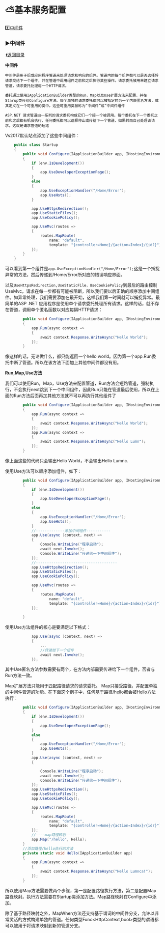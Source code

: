 # :partly_sunny:基本服务配置 #

<p id="t"></p>

:one:[中间件](#a1)



<p id="a1"></p>

### :arrow_forward:中间件 ### 

:arrow_double_up:[返回目录](#t)

**中间件**

`中间件是用于组成应用程序管道来处理请求和响应的组件。管道内的每个组件都可以是否选择将请求交给下一个组件，并在管道中调用组件之前和之后执行某些操作。请求委托被用来建立请求管道，请求委托处理每一个HTTP请求。`

`委托通过使用IApplicationBuilder类型的Run，Map以及Use扩展方法来配置，并在Starup类传给Configure方法。每个单独的请求委托都可以被指定的为一个内嵌匿名方法，或其定义在一个可重用的类中。这些可重用类被称为“中间件”或“中间件组件`

`ASP.NET 请求管道由一系列的请求委托构成它们一个接一个被调用，每个委托在下一个委托之前和之后都有机会执行，任何委托都可以选择停止或传给下一个管道，如果转而自己处理该请求，这就是请求管道的短路`

Vs2017默认站点添加了这些中间组件：

```C#
    public class Startup
    {
        public void Configure(IApplicationBuilder app, IHostingEnvironment env)
        {
            if (env.IsDevelopment())
            {
                app.UseDeveloperExceptionPage();
            }
            else
            {
                app.UseExceptionHandler("/Home/Error");
                app.UseHsts();
            }

            app.UseHttpsRedirection();
            app.UseStaticFiles();
            app.UseCookiePolicy();

            app.UseMvc(routes =>
            {
                routes.MapRoute(
                    name: "default",
                    template: "{controller=Home}/{action=Index}/{id?}");
            });
        }
    }
```

可以看到第一个组件是`app.UseExceptionHandler("/Home/Error");`这是一个捕捉异常的方法，然后传递到/Home/Error所对应的错误响应界面。

以及`UseHttpsRedirection,UseStaticFile，UseCookiePolicy`到最后的路由控制UseMvc。请求在每一步都有可能被阻断，所以我们要以后正确的顺序添加中间组件。如异常处理，我们需要添加在最开始，这样我们第一时间就可以捕捉异常。最简单的ASP .NET 应用程序是使用单个请求委托处理所有请求。这样的话，就不存在管道，调用单个匿名函数以对应每隔HTTP请求：

```C#
        public void Configure(IApplicationBuilder app, IHostingEnvironment env)
        {
            app.Run(async context =>
            {
                await context.Response.WriteAsync("Hello World");
            });
        }
```


像这样的话，无论做什么，都只能返回一个hello world。因为第一个app.Run委托中断了管道。所以在该方法下面加上其他中间件都没有用。

**Run,Map,Use方法**

我们可以使用Run，Map，Use方法来配置管道，Run方法会短路管道，强制执行，不会执行next跳到下一个中间组件，因此Run只能在管道最后使用，所以在上面的Run方法后面再加其他方法就不可以再执行其他组件了

```C#
        public void Configure(IApplicationBuilder app, IHostingEnvironment env)
        {
            app.Run(async context =>
            {
                await context.Response.WriteAsync("Hello World");
            });
            app.Run(async context =>
            {
                await context.Response.WriteAsync("Hello Lumn");
            });
        }
```

像上面这些的代码只会输出Hello World，不会输出Hello Lumnc.

使用Use方法可以顺序添加组件，如下：

```C#
        public void Configure(IApplicationBuilder app, IHostingEnvironment env)
        {
            if (env.IsDevelopment())
            {
                app.UseDeveloperExceptionPage();
            }
            else
            {
                app.UseExceptionHandler("/Home/Error");
                app.UseHsts();
            }
            //-------------添加中间组件-----------
            app.Use(async (context, next) =>
            {
                Console.WriteLine("程序启动");
                await next.Invoke();
                Console.WriteLine("传递给一下中间组件");
            });
            //-------------------------------------
            app.UseHttpsRedirection();
            app.UseStaticFiles();
            app.UseCookiePolicy();

            app.UseMvc(routes =>
            {
                routes.MapRoute(
                    name: "default",
                    template: "{controller=Home}/{action=Index}/{id?}");
            });
            
        }
```

使用Use方法组件的核心是要满足以下格式：

```C#
            app.Use(async (context, next) =>
            {
                ...
                //传递给下一个组件
                await next.Invoke();         
            });
```

其中Use匿名方法参数需要有两个，在方法内部需要传递给下一个组件，否者与Run方法一致。

Map扩展方法只能用于匹配路径请求的请求委托。 Map只接受路径，并配置单独的中间件管道的功能。在下面这个例子中，任何基于路径/hello都会被Hello方法执行：

```C#
        public void Configure(IApplicationBuilder app, IHostingEnvironment env)
        {
            if (env.IsDevelopment())
            {
                app.UseDeveloperExceptionPage();
            }
            else
            {
                app.UseExceptionHandler("/Home/Error");
                app.UseHsts();
            }
            app.Use(async (context, next) =>
            {

                Console.WriteLine("程序启动");
                await next.Invoke();
                Console.WriteLine("传递给一下中间组件");
            });
            app.UseHttpsRedirection();
            app.UseStaticFiles();
            app.UseCookiePolicy();

            app.UseMvc(routes =>
            {
                routes.MapRoute(
                    name: "default",
                    template: "{controller=Home}/{action=Index}/{id?}");
            });
            //----map路径映射-------
            app.Map("/hello", Hello); 
        }
        //添加路径/hello执行的方法
        private static void Hello(IApplicationBuilder app)
        {
            app.Run(async context =>
            {
                await context.Response.WriteAsync("Hello Lumnca!");
            });
        }
```

所以使用Map方法需要做两个步骤，第一是配置路径执行方法，第二是配置Map路径映射。执行方法需要在Startup类添加方法。Map路径映射在Configure中添加。

除了基于路径映射之外，MapWhen方法还支持基于谓词的中间件分支，允许以非常灵活的方式构建单独的管道。任何类型Func<HttpContext,bool>类型的谓语都可以被用于将请求映射到新的管道分支。



















